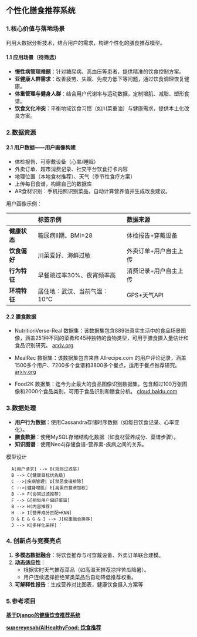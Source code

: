 ## 个性化膳食推荐系统

### 1.核心价值与落地场景

利用大数据分析技术，结合用户的需求，构建个性化的膳食推荐模型。

#### 1.1 应用场景（待筛选）

- **慢性病管理难题**：针对糖尿病、高血压等患者，提供精准的饮食控制方案。
- **亚健康人群需求**：改善疲劳、失眠、免疫力低下等问题，通过饮食调理恢复健康。
- **体重管理与健身人群**：结合用户代谢率与运动数据，定制增肌、减脂、塑形食谱。
- **饮食文化冲突**：平衡地域饮食习惯（如川菜重油）与健康需求，提供本土化改良方案。



### 2.数据资源

#### 2.1 用户数据——用户画像构建

- 体检报告、可穿戴设备（心率/睡眠）
- 外卖订单、超市消费记录、社交平台饮食打卡内容
- 地理位置（本地食材推荐）、天气（季节性食疗方案）
- 上传每日食谱，构建自己的数据库
- AR食材识别：手机拍照识别菜品，自动计算营养值并生成改良建议。

用户画像示例：

|              | 标签示例                    | 数据来源              |
| :----------- | :-------------------------- | :-------------------- |
| **健康状态** | 糖尿病Ⅱ期、BMI=28           | 体检报告+穿戴设备     |
| **饮食偏好** | 川菜爱好、海鲜过敏          | 外卖订单+用户自主上传 |
| **行为特征** | 早餐跳过率30%、夜宵频率高   | 消费记录+用户自主上传 |
| **环境特征** | 居住地：武汉、当前气温：10℃ | GPS+天气API           |

#### 2.2 膳食数据

* NutritionVerse-Real 数据集：该数据集包含889张真实生活中的食品场景图像，涵盖251种不同的菜肴和45种独特的食物类型，可用于膳食摄入量估计和食品识别研究。 [arxiv.org](https://arxiv.org/abs/2401.08598?utm_source=chatgpt.com)

* MealRec 数据集：该数据集包含来自 Allrecipe.com 的用户评论记录，涵盖1500多个用户、7200多个食谱和3800多个餐点，适用于餐点推荐研究。 [arxiv.org](https://arxiv.org/abs/2205.12133?utm_source=chatgpt.com)

* Food2K 数据集：迄今为止最大的食品图像识别数据集，包含超过100万张图像和2000个食品类别，可用于食品识别和膳食分析。 [cloud.baidu.com](https://cloud.baidu.com/article/3358081?utm_source=chatgpt.com)



### 3.数据处理

- **用户行为数据**：使用Cassandra存储时序数据（如每日饮食记录、心率变化）。
- **膳食数据**：使用MySQL存储结构化数据（如食材营养成分、菜谱步骤）。
- **知识图谱**：使用Neo4j存储食谱-营养素-疾病之间的关系。

模型设计 

```
  A[用户请求] --> B(规则过滤层)
  B --> C{健康目标优先级}
  C -->|疾病管理| D[禁忌食谱排除]
  C -->|健身增肌| E[高蛋白食谱加权]
  B --> F(协同过滤推荐)
  F --> G[相似用户偏好菜谱]
  B --> H(内容推荐)
  H --> I[营养成分匹配+KNN]
  D & E & G & I --> J[权重融合排序]
  J --> K[多样化采样] `
```



### 4. 创新点与竞赛亮点

1. **多模态数据融合**：将饮食推荐与可穿戴设备、外卖订单联合建模。
2. **动态适应性**：
   - 根据实时天气推荐菜品（如高温天推荐凉拌苦瓜降暑）。
   - 用户连续选择拒绝某类菜品后自动降低推荐权重。
3. **可解释性报告**：生成营养对比图表，健康饮食摄入方案等



### 5.参考项目

[**基于Django的健康饮食推荐系统**](https://blog.csdn.net/weixin_MZ_ZXD001/article/details/144881031)

[**supereyesab/AIHealthyFood: 饮食推荐**](https://github.com/supereyesab/AIHealthyFood)